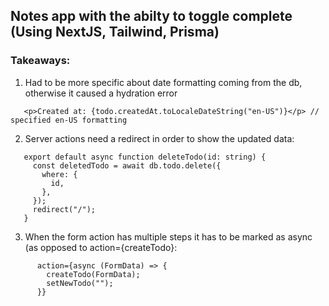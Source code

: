 ## Notes app with the abilty to toggle complete (Using NextJS, Tailwind, Prisma) 

### Takeaways: 

1. Had to be more specific about date formatting coming from the db, otherwise it caused a hydration error

```
   <p>Created at: {todo.createdAt.toLocaleDateString("en-US")}</p> // specified en-US formatting
```

2. Server actions need a redirect in order to show the updated data:

```
   export default async function deleteTodo(id: string) {
     const deletedTodo = await db.todo.delete({
       where: {
         id,
       },
     });
     redirect("/");
   }
```
3. When the form action has multiple steps it has to be marked as async (as opposed to action={createTodo}:

```
      action={async (FormData) => {
        createTodo(FormData);
        setNewTodo("");
      }}
```
